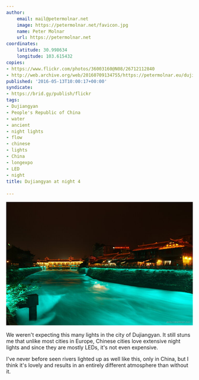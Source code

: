 ```yaml
---
author:
    email: mail@petermolnar.net
    image: https://petermolnar.net/favicon.jpg
    name: Peter Molnar
    url: https://petermolnar.net
coordinates:
    latitude: 30.998634
    longitude: 103.615432
copies:
- https://www.flickr.com/photos/36003160@N08/26712112840
- http://web.archive.org/web/20160709134755/https://petermolnar.eu/dujiangyan-at-night-4/
published: '2016-05-13T10:00:17+00:00'
syndicate:
- https://brid.gy/publish/flickr
tags:
- Dujiangyan
- People's Republic of China
- water
- ancient
- night lights
- flow
- chinese
- lights
- China
- longexpo
- LED
- night
title: Dujiangyan at night 4

---
```


![](dujiangyan-at-night-4.jpg)

We weren't expecting this many lights in the city of Dujiangyan. It
still stuns me that unlike most cities in Europe, Chinese cities love
extensive night lights and since they are mostly LEDs, it's not even
expensive.

I've never before seen rivers lighted up as well like this, only in
China, but I think it's lovely and results in an entirely different
atmosphere than without it.